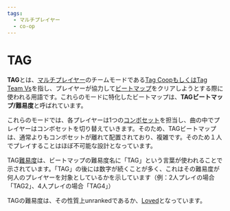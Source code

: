 ```yaml
---
tags:
  - マルチプレイヤー
  - co-op
---
```


# TAG

**TAG**とは、[マルチプレイヤー](/wiki/Gameplay/Multiplayer)のチームモードである[Tag CoopもしくはTag Team Vs](/wiki/Gameplay/Multiplayer#tag-co-op-/-tag-team-vs)を指し、プレイヤーが協力して[ビートマップ](/wiki/Beatmap)をクリアしようとする際に使われる用語です。これらのモードに特化したビートマップは、**TAGビートマップ/難易度**と呼ばれています。

これらのモードでは、各プレイヤーは1つの[コンボセット](/wiki/Beatmapping/Combo)を担当し、曲の中でプレイヤーはコンボセットを切り替えていきます。そのため、TAGビートマップは、通常よりもコンボセットが離れて配置されており、複雑です。そのため１人でプレイすることはほぼ不可能な設計となっています。

TAG[難易度](/wiki/Beatmap/Difficulty)は、ビートマップの難易度名に「TAG」という言葉が使われることで示されています。「TAG」の後には数字が続くことが多く、これはその難易度が何人のプレイヤーを対象としているかを示しています（例：2人プレイの場合「TAG2」、4人プレイの場合「TAG4」）

TAGの難易度は、その性質上unrankedであるか、[Loved](/wiki/Beatmap/Category#loved)となっています。

